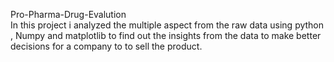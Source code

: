 Pro-Pharma-Drug-Evalution  
In this project i analyzed the multiple aspect from the raw data using python , Numpy and matplotlib to find out the insights from the data to make better decisions for a company to 
to sell the product.
